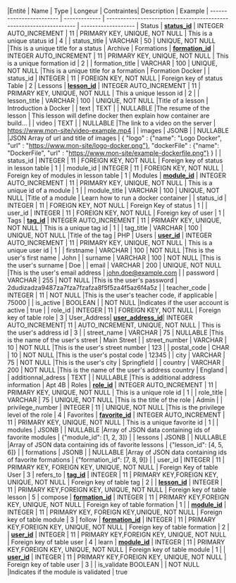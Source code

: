 |Entité  | Name                      | Type          | Longeur | Contraintes| Description                                                         | Example
| ------------------------  | ------------- | ------------------------------------------------------------------- | -------------------
| Status       | <u>**status_id**</u>      | INTEGER AUTO_INCREMENT | 11   |  PRIMARY KEY, UNIQUE, NOT NULL     | This is a unique status id                                          | 4
|             | status_title              | VARCHAR | 50    |    UNIQUE, NOT NULL                                 |This is a unique title for a status                                 | Archive
| Formations    | <u>**formation_id**</u>   | INTEGER AUTO_INCREMENT | 11  | PRIMARY KEY, UNIQUE, NOT NULL       | This is a unique formation id                                       | 2
|             | formation_title           | VARCHAR | 100  |    UNIQUE, NOT NULL                                 |This is a unique title for a formation                              | Formation Docker
|             | status_id                 | INTEGER | 11  | FOREIGN KEY, NOT NULL   | Foreign key of status Table                                         | 2
| Lessons       | <u>**lesson_id**</u>      | INTEGER AUTO_INCREMENT | 11  | PRIMARY KEY, UNIQUE, NOT NULL        | This a unique lesson id                                             | 2
|             | lesson_title              | VARCHAR | 100  |     UNIQUE, NOT NULL                                |Title of a lesson                                                   | Introduction à Docker
|             | text                      | TEXT  |        |      NULLABLE                               |The resume of the lesson                                            | This lesson will define docker then explain how container are build...
|             | video                     | TEXT   |       |      NULLABLE                               |The link to a video on the server                                   | https://www.mon-site/video-example.mp4
|             | images                    | JSONB |        |      NULLABLE                               |JSON Array of url and title of images                               | { "logo" : {"name": "Logo Docker", "url" : "https://www.mon-site/logo-docker.png"}, "dockerFile" : {"name": "DockerFile", "url" : "https://www.mon-site/example-dockerfile.png"} }
|             | status_id                 | INTEGER | 11  | FOREIGN KEY, NOT NULL   | Foreign key of status in lesson table                               | 1
|             | module_id                 | INTEGER | 11  | FOREIGN KEY, NOT NULL   | Foreign key of modules in lesson table                              | 1
| Modules     | <u>**module_id**</u>      | INTEGER AUTO_INCREMENT | 11 | PRIMARY KEY, UNIQUE, NOT NULL         | This is a unique id of a module                                     | 1
|             | module_title              | VARCHAR | 100  |      UNIQUE, NOT NULL                               |Title of a module                                                   | Learn how to run a docker container
|             | status_id                 | INTEGER | 11  | FOREIGN KEY, NOT NULL   | Foreign Key of status                                               | 1
|             | user_id                   | INTEGER | 11  | FOREIGN KEY, NOT NULL   | Foreign key of user                                                 | 1
| Tags    | <u>**tag_id**</u>             | INTEGER AUTO_INCREMENT | 11  | PRIMARY KEY, UNIQUE, NOT NULL        | This is a unique tag id                                             | 1
|             | tag_title                 | VARCHAR | 100  |      UNIQUE, NOT NULL                               |Title of the tag                                                    | PHP
| Users    | <u>**user_id**</u>           | INTEGER AUTO_INCREMENT | 11   | PRIMARY KEY, UNIQUE, NOT NULL       | This is a unique user id                                            | 1
|             |    firstname               | VARCHAR | 100  |       NOT NULL                              |This is the user's first name                                       | John
|             |    surname                 | VARCHAR | 100  |       NOT NULL                           |This is the user's surname                                          | Doe
|             | email                     | VARCHAR | 200  |     UNIQUE, NOT NULL                                |This is the user's email address                                    | john.doe@example.com
|             | password                  | VARCHAR | 255  |         NOT NULL                            |This is the user's password                                         | $2$dudizadza9487za7fza7fzafza8f5f5za4f5az6f4a5z
|             | teacher_code              | INTEGER | 11      |      NOT NULL                               |This is the user's teacher code, if applicable                      | 75000
|             | is_active                 | BOOLEAN |      |         NOT NULL                            |Indicates if the user account is active                             | true
|             | role_id                   | INTEGER | 11  | FOREIGN KEY, NOT NULL  | Foreign key of table role                                           | 3
| User_Address| <u>**user_address_id**</u>| INTEGER AUTO_INCREMENT| 11  | AUTO_INCREMENT, UNIQUE, NOT NULL  | This is the user's address id                                            | 3
|             | street_name               | VARCHAR | 75   |      NULLABLE                              |This is the name of the user's street                               | Main Street
|             | street_number             | VARCHAR | 10   |      NOT NULL                               |This is the user's street number                                    | 123
|             | postal_code               | CHAR | 10      |       NOT NULL                              |This is the user's postal code                                      | 12345
|             | city                      | VARCHAR | 75   |       NOT NULL                              |This is the user's city                                             | Springfield
|             | country                   | VARCHAR | 200   |      NOT NULL                               |This is the name of the user's address country                               | England
|             | additionnal_adress        | TEXT     |     |        NULLABLE                             |This is additional address information                              | Apt 4B
| Roles       | <u>**role_id**</u>        | INTEGER AUTO_INCREMENT | 11   | PRIMARY KEY, UNIQUE, NOT NULL       | This is a unique role id                                            | 1
|             | role_title                | VARCHAR | 75   |        UNIQUE, NOT NULL                             |This is the title of the role                                       | Admin
|             | privilege_number          | INTEGER | 11      |        UNIQUE, NOT NULL                             |This is the privilege level of the role                             | 4
| Favorites   | <u>**favorite_id**</u>    | INTEGER AUTO_INCREMENT | 11   | PRIMARY KEY, UNIQUE, NOT NULL       | This is a unique favorite id                                        | 1
|             | modules                   | JSONB   |      |     NULLABLE                                |Array of JSON data containing ids of favorite modules               | {"module_id": [1, 2, 3]}
|             | lessons                   | JSONB   |      |     NULLABLE                                |Array of JSON data containing ids of favorite lessons               | {"lesson_id": [4, 5, 6]}
|             | formations                | JSONB   |     |      NULLABLE                               |Array of JSON data containing ids of favorite formations            | {"formation_id": [7, 8, 9]}
|             | user_id                   | INTEGER | 11 | PRIMARY KEY, FOREIGN KEY, UNIQUE, NOT NULL    | Foreign Key of table User                                           | 3
| refers_to   | <u>**tag_id**</u>         | INTEGER | 11 | PRIMARY KEY,FOREIGN KEY, UNIQUE, NOT NULL    | Foreign key of table tag                                            | 2
|             | <u>**lesson_id**</u>      | INTEGER | 11 | PRIMARY KEY,FOREIGN KEY, UNIQUE, NOT NULL    | Foreign key of table lesson                                         | 5
| compose     | <u>**formation_id**</u>   | INTEGER | 11 | PRIMARY KEY,FOREIGN KEY, UNIQUE, NOT NULL    | Foreign key of table formation                                      | 1
|             | <u>**module_id**</u>      | INTEGER | 11 | PRIMARY KEY, FOREIGN KEY,UNIQUE, NOT NULL    | Foreign key of table module                                         | 3
| follow      | <u>**formation_id**</u>   | INTEGER | 11 | PRIMARY KEY,FOREIGN KEY, UNIQUE, NOT NULL    | Foreign key of table formation                                      | 2
|             | <u>**user_id**</u>        | INTEGER | 11 | PRIMARY KEY,FOREIGN KEY, UNIQUE, NOT NULL    | Foreign key of table user                                           | 4
| learn       | <u>**module_id**</u>      | INTEGER | 11 | PRIMARY KEY,FOREIGN KEY, UNIQUE, NOT NULL    | Foreign key of table module                                         | 1
|             | <u>**user_id**</u>        | INTEGER | 11 | PRIMARY KEY,FOREIGN KEY, UNIQUE, NOT NULL    | Foreign key of table user                                           | 3
|             | is_validate                 BOOLEAN |       |      NOT NULL                               |Indicates if the module is validated                                | true
